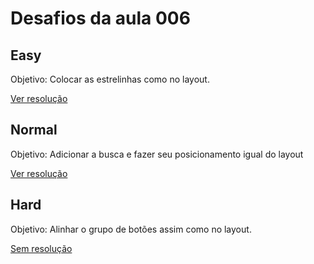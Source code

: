 # Desafios da aula 006

## Easy

Objetivo: Colocar as estrelinhas como no layout.

[Ver resolução](https://github.com/isaquepereira/loja-fone/commit/da3647ab6df9a43fe73148e21fd38e9bebee46e4)

## Normal

Objetivo: Adicionar a busca e fazer seu posicionamento igual do layout

[Ver resolução](https://github.com/isaquepereira/loja-fone/commit/bbdaff51ceee23eb5cc819adf79cddf8532ecefa)

## Hard

Objetivo: Alinhar o grupo de botões assim como no layout.

[Sem resolução]()
